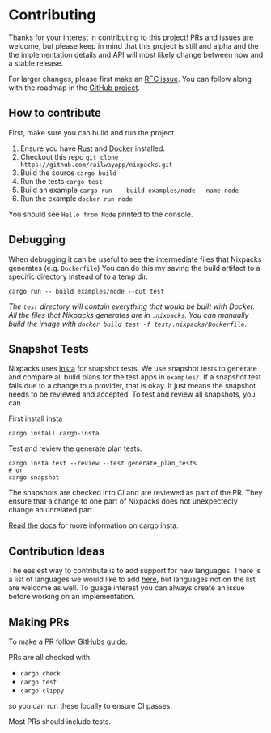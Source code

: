 # Contributing

Thanks for your interest in contributing to this project! PRs and issues are welcome, but please keep in mind that this project is still and alpha and the the implementation details and API will most likely change between now and a stable release.

For larger changes, please first make an [RFC issue](https://github.com/railwayapp/nixpacks/issues). You can follow along with the roadmap in the [GitHub project](https://github.com/railwayapp/nixpacks/projects/1).

## How to contribute

First, make sure you can build and run the project

1. Ensure you have [Rust](https://www.rust-lang.org/tools/install) and [Docker](https://docs.docker.com/get-docker/) installed.
1. Checkout this repo `git clone https://github.com/railwayapp/nixpacks.git`
1. Build the source `cargo build`
1. Run the tests `cargo test`
1. Build an example `cargo run -- build examples/node --name node`
1. Run the example `docker run node`

You should see `Hello from Node` printed to the console.

## Debugging

When debugging it can be useful to see the intermediate files that Nixpacks generates (e.g. `Dockerfile`) You can do this my saving the build artifact to a specific directory instead of to a temp dir.

```
cargo run -- build examples/node --out test
```

_The `test` directory will contain everything that would be built with Docker. All the files that Nixpacks generates are in `.nixpacks`. You can manually build the image with `docker build test -f test/.nixpacks/Dockerfile`_.

## Snapshot Tests

Nixpacks uses [insta](https://github.com/mitsuhiko/insta) for snapshot tests. We use snapshot tests to generate and compare all build plans for the test apps in `examples/`. If a snapshot test fails due to a change to a provider, that is okay. It just means the snapshot needs to be reviewed and accepted. To test and review all snapshots, you can

First install insta

```
cargo install cargo-insta
```

Test and review the generate plan tests.

```
cargo insta test --review --test generate_plan_tests
# or
cargo snapshot
```

The snapshots are checked into CI and are reviewed as part of the PR. They ensure that a change to one part of Nixpacks does not unexpectedly change an unrelated part.

[Read the docs](https://insta.rs/docs/) for more information on cargo insta.

## Contribution Ideas

The easiest way to contribute is to add support for new languages. There is a list of languages we would like to add [here](https://github.com/railwayapp/nixpacks/issues?q=is%3Aissue+is%3Aopen+label%3A%22new+provider%22), but languages not on the list are welcome as well. To guage interest you can always create an issue before working on an implementation.

## Making PRs

To make a PR follow [GitHubs guide](https://docs.github.com/en/pull-requests/collaborating-with-pull-requests/proposing-changes-to-your-work-with-pull-requests/creating-a-pull-request).

PRs are all checked with

- `cargo check`
- `cargo test`
- `cargo clippy`

so you can run these locally to ensure CI passes.

Most PRs should include tests.
